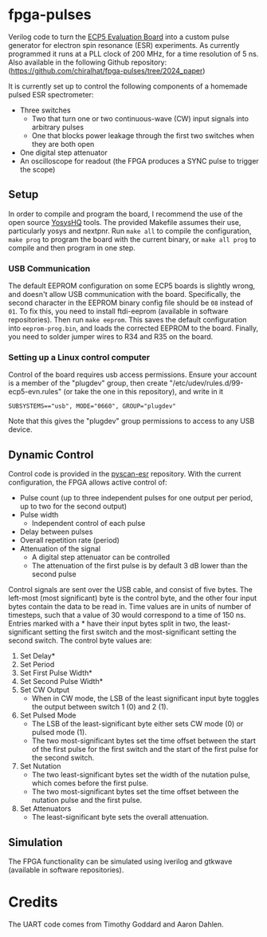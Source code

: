 # fpga-pulses
Verilog code to turn the [ECP5 Evaluation Board](http://www.latticesemi.com/ecp5-evaluation) into a custom pulse generator for electron spin resonance (ESR) experiments.
As currently programmed it runs at a PLL clock of 200 MHz, for a time resolution of 5 ns.
Also available in the following Github repository: (https://github.com/chiralhat/fpga-pulses/tree/2024_paper)

It is currently set up to control the following components of a homemade pulsed ESR spectrometer:
* Three switches
	* Two that turn one or two continuous-wave (CW) input signals into arbitrary pulses
	* One that blocks power leakage through the first two switches when they are both open
* One digital step attenuator
* An oscilloscope for readout (the FPGA produces a SYNC pulse to trigger the scope)

## Setup
In order to compile and program the board, I recommend the use of the open source
[YosysHQ](https://github.com/YosysHQ/) tools. The provided Makefile assumes their use, particularly yosys and nextpnr.
Run `make all` to compile the configuration, `make prog` to program the board with the current binary, or `make all prog` to compile and then program in one step.

### USB Communication
The default EEPROM configuration on some ECP5 boards is slightly wrong, and doesn't allow USB communication with the board.
Specifically, the second character in the EEPROM binary config file should be `08` instead of `01`.
To fix this, you need to install ftdi-eeprom (available in software repositories).
Then run `make eeprom`. This saves the default configuration into `eeprom-prog.bin`, and loads the corrected EEPROM to the board.
Finally, you need to solder jumper wires to R34 and R35 on the board.

### Setting up a Linux control computer
Control of the board requires usb access permissions.
Ensure your account is a member of the "plugdev" group, then create "/etc/udev/rules.d/99-ecp5-evn.rules" (or take the one in this repository), and write in it

`SUBSYSTEMS=="usb", MODE="0660", GROUP="plugdev"`

Note that this gives the "plugdev" group permissions to access to any USB device.

## Dynamic Control
Control code is provided in the [pyscan-esr](https://github.com/chiralhat/pyscan-esr) repository. With the current configuration, the FPGA allows active control of:
* Pulse count (up to three independent pulses for one output per period, up to two for the second output)
* Pulse width
  * Independent control of each pulse
* Delay between pulses
* Overall repetition rate (period)
* Attenuation of the signal
  * A digital step attenuator can be controlled
  * The attenuation of the first pulse is by default 3 dB lower than the second pulse

Control signals are sent over the USB cable, and consist of five bytes.
The left-most (most significant) byte is the control byte, and the other four input bytes contain the data to be read in. Time values are in units of number of timesteps, such that a value of 30 would correspond to a time of 150 ns. Entries marked with a \* have their input bytes split in two, the least-significant setting the first switch and the most-significant setting the second switch.
The control byte values are:
1. Set Delay\*
2. Set Period
3. Set First Pulse Width\*
4. Set Second Pulse Width\*
5. Set CW Output
	* When in CW mode, the LSB of the least significant input byte toggles the output between switch 1 (0) and 2 (1).
6. Set Pulsed Mode
	* The LSB of the least-significant byte either sets CW mode (0) or pulsed mode (1).
	* The two most-significant bytes set the time offset between the start of the first pulse for the first switch and the start of the first pulse for the second switch.
7. Set Nutation
	* The two least-significant bytes set the width of the nutation pulse, which comes before the first pulse.
	* The two most-significant bytes set the time offset between the nutation pulse and the first pulse.
8. Set Attenuators
	* The least-significant byte sets the overall attenuation.

## Simulation
The FPGA functionality can be simulated using iverilog and gtkwave (available in software repositories). 

# Credits
The UART code comes from Timothy Goddard and Aaron Dahlen.